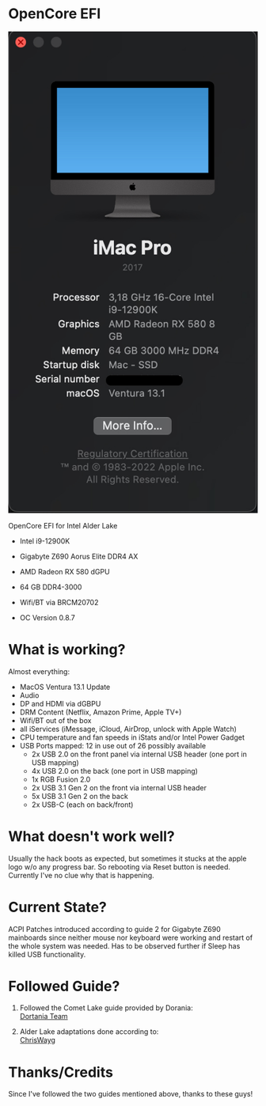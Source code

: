 # OpenCore EFI

![About This Mac](./images/AboutThisMac.jpg "About This Mac")


 OpenCore EFI for Intel Alder Lake

- Intel i9-12900K
- Gigabyte Z690 Aorus Elite DDR4 AX
- AMD Radeon RX 580 dGPU
- 64 GB DDR4-3000
- Wifi/BT via BRCM20702

- OC Version 0.8.7

# What is working?

Almost everything:
- MacOS Ventura 13.1 Update
- Audio
- DP and HDMI via dGBPU
- DRM Content (Netflix, Amazon Prime, Apple TV+)
- Wifi/BT out of the box
- all iServices (iMessage, iCloud, AirDrop, unlock with Apple Watch)
- CPU temperature and fan speeds in iStats and/or Intel Power Gadget
- USB Ports mapped: 12 in use out of 26 possibly available
  - 2x USB 2.0 on the front panel via internal USB header (one port in USB mapping)
  - 4x USB 2.0 on the back (one port in USB mapping)
  - 1x RGB Fusion 2.0
  - 2x USB 3.1 Gen 2 on the front via internal USB header
  - 5x USB 3.1 Gen 2 on the back   
  - 2x USB-C (each on back/front)

# What doesn't work well?

Usually the hack boots as expected, but sometimes it stucks at the apple logo w/o any progress bar. So rebooting via Reset button is needed. Currently I've no clue why that is happening.

# Current State?

ACPI Patches introduced according to guide 2 for Gigabyte Z690 mainboards since neither mouse nor keyboard were working and restart of the whole system was needed. Has to be observed further if Sleep has killed USB functionality.

# Followed Guide?

1. Followed the Comet Lake guide provided by Dorania:  
[Dortania Team](https://dortania.github.io/OpenCore-Install-Guide/config.plist/comet-lake.html)

2. Alder Lake adaptations done according to:  
[ChrisWayg](https://chriswayg.gitbook.io/opencore-visual-beginners-guide/advanced-topics/using-alder-lake)

# Thanks/Credits

Since I've followed the two guides mentioned above, thanks to these guys!